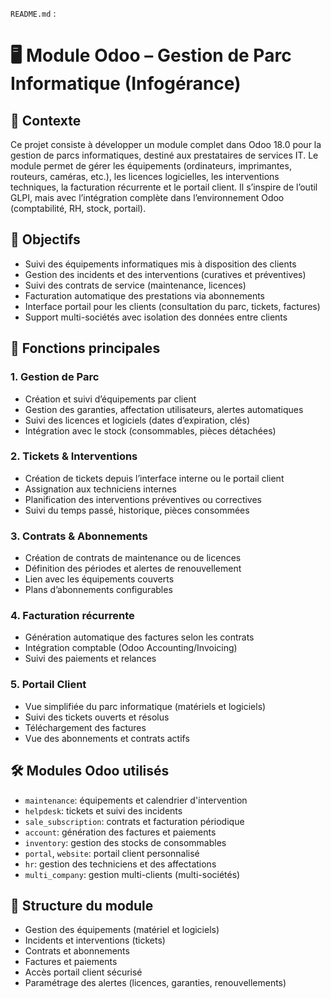  `README.md` :



# 🖥️ Module Odoo – Gestion de Parc Informatique (Infogérance)

## 📌 Contexte

Ce projet consiste à développer un module complet dans Odoo 18.0 pour la gestion de parcs informatiques, destiné aux prestataires de services IT. Le module permet de gérer les équipements (ordinateurs, imprimantes, routeurs, caméras, etc.), les licences logicielles, les interventions techniques, la facturation récurrente et le portail client. Il s’inspire de l’outil GLPI, mais avec l’intégration complète dans l’environnement Odoo (comptabilité, RH, stock, portail).

## 🎯 Objectifs

* Suivi des équipements informatiques mis à disposition des clients
* Gestion des incidents et des interventions (curatives et préventives)
* Suivi des contrats de service (maintenance, licences)
* Facturation automatique des prestations via abonnements
* Interface portail pour les clients (consultation du parc, tickets, factures)
* Support multi-sociétés avec isolation des données entre clients

## 🧱 Fonctions principales

### 1. Gestion de Parc

* Création et suivi d’équipements par client
* Gestion des garanties, affectation utilisateurs, alertes automatiques
* Suivi des licences et logiciels (dates d’expiration, clés)
* Intégration avec le stock (consommables, pièces détachées)

### 2. Tickets & Interventions

* Création de tickets depuis l’interface interne ou le portail client
* Assignation aux techniciens internes
* Planification des interventions préventives ou correctives
* Suivi du temps passé, historique, pièces consommées

### 3. Contrats & Abonnements

* Création de contrats de maintenance ou de licences
* Définition des périodes et alertes de renouvellement
* Lien avec les équipements couverts
* Plans d’abonnements configurables

### 4. Facturation récurrente

* Génération automatique des factures selon les contrats
* Intégration comptable (Odoo Accounting/Invoicing)
* Suivi des paiements et relances

### 5. Portail Client

* Vue simplifiée du parc informatique (matériels et logiciels)
* Suivi des tickets ouverts et résolus
* Téléchargement des factures
* Vue des abonnements et contrats actifs

## 🛠️ Modules Odoo utilisés

* `maintenance`: équipements et calendrier d'intervention
* `helpdesk`: tickets et suivi des incidents
* `sale_subscription`: contrats et facturation périodique
* `account`: génération des factures et paiements
* `inventory`: gestion des stocks de consommables
* `portal`, `website`: portail client personnalisé
* `hr`: gestion des techniciens et des affectations
* `multi_company`: gestion multi-clients (multi-sociétés)

## 📂 Structure du module

* Gestion des équipements (matériel et logiciels)
* Incidents et interventions (tickets)
* Contrats et abonnements
* Factures et paiements
* Accès portail client sécurisé
* Paramétrage des alertes (licences, garanties, renouvellements)




